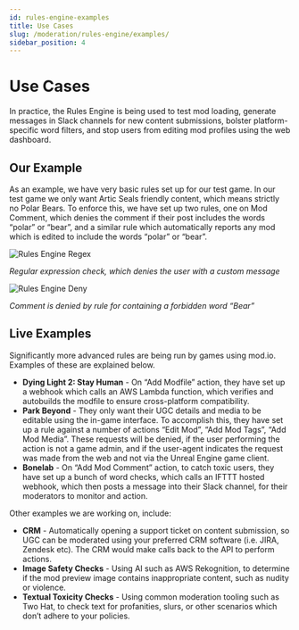 ```yaml
---
id: rules-engine-examples
title: Use Cases
slug: /moderation/rules-engine/examples/
sidebar_position: 4
---
```


# Use Cases

In practice, the Rules Engine is being used to test mod loading, generate messages in Slack channels for new content submissions, bolster platform-specific word filters, and stop users from editing mod profiles using the web dashboard. 

## Our Example

As an example, we have very basic rules set up for our test game. In our test game we only want Artic Seals friendly content, which means strictly no Polar Bears. To enforce this, we have set up two rules, one on Mod Comment, which denies the comment if their post includes the words “polar” or “bear”, and a similar rule which automatically reports any mod which is edited to include the words “polar” or “bear”.

![Rules Engine Regex](images/regex.png)

_Regular expression check, which denies the user with a custom message_

![Rules Engine Deny](images/rules-deny.png)

_Comment is denied by rule for containing a forbidden word “Bear”_

## Live Examples

Significantly more advanced rules are being run by games using mod.io. Examples of these are explained below. 

* __Dying Light 2: Stay Human__ - On “Add Modfile” action, they have set up a webhook which calls an AWS Lambda function, which verifies and autobuilds the modfile to ensure cross-platform compatibility.
* __Park Beyond__ - They only want their UGC details and media to be editable using the in-game interface. To accomplish this, they have set up a rule against a number of actions “Edit Mod”, “Add Mod Tags”, “Add Mod Media”. These requests will be denied, if the user performing the action is not a game admin, and if the user-agent indicates the request was made from the web and not via the Unreal Engine game client.
* __Bonelab__ - On “Add Mod Comment” action, to catch toxic users, they have set up a bunch of word checks, which calls an IFTTT hosted webhook, which then posts a message into their Slack channel, for their moderators to monitor and action.

Other examples we are working on, include:

* __CRM__ - Automatically opening a support ticket on content submission, so UGC can be moderated using your preferred CRM software (i.e. JIRA, Zendesk etc). The CRM would make calls back to the API to perform actions.
* __Image Safety Checks__ - Using AI such as AWS Rekognition, to determine if the mod preview image contains inappropriate content, such as nudity or violence.
* __Textual Toxicity Checks__ - Using common moderation tooling such as Two Hat, to check text for profanities, slurs, or other scenarios which don’t adhere to your policies.
